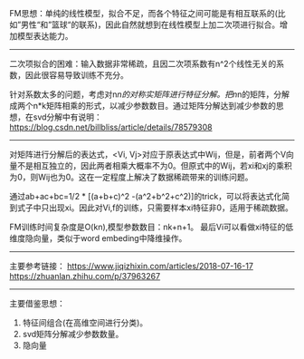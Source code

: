 FM思想：单纯的线性模型，拟合不足，而各个特征之间可能是有相互联系的(比如”男性“和”篮球“的联系)，因此自然就想到在线性模型上加二次项进行拟合。增加模型表达能力。

---

二次项拟合的困难：输入数据非常稀疏，且因二次项系数有n^2个线性无关的系数，因此很容易导致训练不充分。

针对系数太多的问题，考虑对n*n的对称实矩阵进行特征分解。把n*n的矩阵，分解成两个n*k矩阵相乘的形式，以减少参数数目。通过矩阵分解达到减少参数的思想，在svd分解中有说明：https://blog.csdn.net/billbliss/article/details/78579308

---

对矩阵进行分解后的表达式，<Vi, Vj>对应于原表达式中Wij，但是，前者两个V向量不是相互独立的，因此两者相乘大概率不为0。但原式中的Wij，若xi和xj的乘积为0，则Wij也为0。这在一定程度上解决了数据稀疏带来的训练问题。

通过ab+ac+bc=1/2 * [(a+b+c)^2 -(a^2+b^2+c^2)]的trick，可以将表达式化简到式子中只出现xi。因此对Vi,f的训练，只需要样本xi特征非0，适用于稀疏数据。

FM训练时间复杂度是O(kn),模型参数数目：nk+n+1。
最后Vi可以看做xi特征的低维度隐向量，类似于word embeding中降维操作。

---

主要参考链接：
https://www.jiqizhixin.com/articles/2018-07-16-17
https://zhuanlan.zhihu.com/p/37963267

---
主要借鉴思想：
1. 特征间组合(在高维空间进行分类)。
2. svd矩阵分解减少参数数量。
3. 隐向量